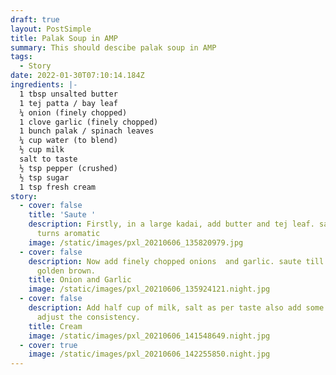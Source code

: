 ```yaml
---
draft: true
layout: PostSimple
title: Palak Soup in AMP
summary: This should descibe palak soup in AMP
tags:
  - Story
date: 2022-01-30T07:10:14.184Z
ingredients: |-
  1 tbsp unsalted butter
  1 tej patta / bay leaf
  ¼ onion (finely chopped)
  1 clove garlic (finely chopped)
  1 bunch palak / spinach leaves
  ¼ cup water (to blend)
  ½ cup milk
  salt to taste
  ½ tsp pepper (crushed)
  ½ tsp sugar
  1 tsp fresh cream
story:
  - cover: false
    title: 'Saute '
    description: Firstly, in a large kadai, add butter and tej leaf. saute till it
      turns aromatic
    image: /static/images/pxl_20210606_135820979.jpg
  - cover: false
    description: Now add finely chopped onions  and garlic. saute till they turn
      golden brown.
    title: Onion and Garlic
    image: /static/images/pxl_20210606_135924121.night.jpg
  - cover: false
    description: Add half cup of milk, salt as per taste also add some water to
      adjust the consistency.
    title: Cream
    image: /static/images/pxl_20210606_141548649.night.jpg
  - cover: true
    image: /static/images/pxl_20210606_142255850.night.jpg
---
```

